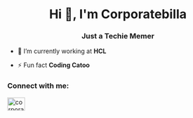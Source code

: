 <h1 align="center">Hi 👋, I'm Corporatebilla</h1>
<h3 align="center">Just a Techie Memer</h3>

- 🏢 I’m currently working at **HCL**

- ⚡ Fun fact **Coding Catoo**

<h3 align="left">Connect with me:</h3>
<p align="left">
<a href="https://instagram.com/corporatebilla" target="blank"><img align="center" src="https://raw.githubusercontent.com/rahuldkjain/github-profile-readme-generator/master/src/images/icons/Social/instagram.svg" alt="corporatebilla" height="30" width="40" /></a>
</p>

<!--
**corporatebilla/corporatebilla** is a ✨ _special_ ✨ repository because its `README.md` (this file) appears on your GitHub profile.

Here are some ideas to get you started:

- 🔭 I’m currently working on ...
- 🌱 I’m currently learning ...
- 👯 I’m looking to collaborate on ...
- 🤔 I’m looking for help with ...
- 💬 Ask me about ...
- 📫 How to reach me: ...
- 😄 Pronouns: ...
- ⚡ Fun fact: ...
-->
